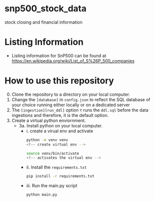 # snp500_stock_data
stock closing and financial information

# Listing Information
- Listing information for SnP500 can be found at https://en.wikipedia.org/wiki/List_of_S%26P_500_companies

# How to use this repository
0. Clone the repository to a directory on your local computer.
1. Change the `[database]` in `config.json` to reflect the SQL database of your choice running either locally or on a dedicated server
2. The `[ingestion][run_ddl]` option `Y` runs the `ddl.sql` before the data ingestions and therefore, it is the default option.
3. Create a virtual python enviornment.
    - 3a. Install python on your local computer.
        - i. create a virual env and activate  
            ```bash
            python -m venv venv
            <!-- create virtual env -->
            ```
            ```bash
            source venv/bin/activate
            <!-- activates the virtual env -->
            ```
        - ii. Install the `requirements.txt`
            ```bash
            pip install -r requirements.txt
            ```
        - iii. Run the main.py script
            ```bash
            python main.py
            ```
